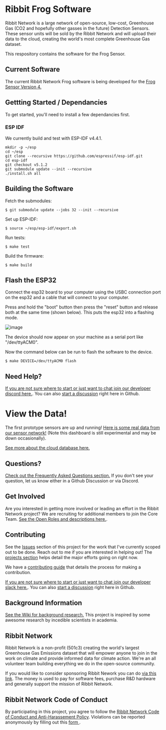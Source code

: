 # Ribbit Frog Software

Ribbit Network is a large network of open-source, low-cost, Greenhouse Gas (CO2 and hopefully other gasses in the future) Detection Sensors. These sensor units will be sold by the Ribbit Network and will upload their data to the cloud, creating the world's most complete Greenhouse Gas dataset.

This respository contains the software for the Frog Sensor.


## Current Software

The current Ribbit Network Frog software is being developed for the [Frog Sensor Version 4.](https://github.com/Ribbit-Network/ribbit-network-frog-hardware)

## Gettting Started / Dependancies
To get started, you'll need to install a few dependancies first.

### ESP IDF

We currently build and test with ESP-IDF v4.4.1.

```shell
mkdir -p ~/esp
cd ~/esp
git clone --recursive https://github.com/espressif/esp-idf.git
cd esp-idf
git checkout v5.1.2
git submodule update --init --recursive
./install.sh all
```

## Building the Software

Fetch the submodules:

```shell
$ git submodule update --jobs 32 --init --recursive
```

Set up ESP-IDF:

```shell
$ source ~/esp/esp-idf/export.sh
```

Run tests:

```shell
$ make test
```

Build the firmware:

```shell
$ make build
```

## Flash the ESP32

Connect the esp32 board to your computer using the USBC connection port on the esp32 and a cable that will connect to your computer.

Press and hold the "boot" button then press the "reset" button and release both at the same time (shown below). This puts the esp32 into a flashing mode.

![image](https://github.com/Ribbit-Network/ribbit-network-frog-software/assets/2559382/046c0e77-cf4e-4546-bbd3-f41e9f136bc7)

The device should now appear on your machine as a serial port like "/dev/ttyACM0".

Now the command below can be run to flash the software to the device.

```shell
$ make DEVICE=/dev/ttyACM0 flash
```

## Need Help?
[If you are not sure where to start or just want to chat join our developer discord here.](https://discord.gg/vq8PkDb2TC). You can also [start a discussion](https://github.com/Ribbit-Network/ribbit-network-frog-sensor/discussions) right here in Github.

# View the Data!
The first prototype sensors are up and running! [Here is some real data from our sensor network!](https://dashboard.ribbitnetwork.org/) (Note this dashboard is still experimental and may be down occasionally).

[See more about the cloud database here.](https://github.com/Ribbit-Network/ribbit-network-dashboard)

## Questions?
[Check out the Frequently Asked Questions section.](https://github.com/Ribbit-Network/ribbit-network-faq) If you don't see your question, let us know either in a Github Discussion or via Discord.

## Get Involved
Are you interested in getting more involved or leading an effort in the Ribbit Network project? We are recruiting for additional members to join the Core Team. [See the Open Roles and descriptions here.](https://ribbitnetwork.notion.site/Core-Team-Role-Postings-105df298e0634f179f8f063c01708069).

## Contributing
See the [Issues](https://github.com/keenanjohnson/ghg-gas-cloud/issues) section of this project for the work that I've currently scoped out to be done. Reach out to me if you are interested in helping out! The [projects section](https://github.com/Ribbit-Network/ribbit-network-frog-sensor/projects) helps detail the major efforts going on right now.

We have a [contributing guide](https://github.com/Ribbit-Network/ribbit-network-frog-sensor/blob/main/CONTRIBUTING.md) that details the process for making a contribution.

[If you are not sure where to start or just want to chat join our developer slack here.](https://join.slack.com/t/ribbitnetworkgroup/shared_invite/zt-2vxvbo7ld-S36SgfDiev~ZQ2zvp03FOg). You can also [start a discussion](https://github.com/Ribbit-Network/ribbit-network-frog-software/discussions) right here in Github.

## Background Information
[See the Wiki for background research.](https://github.com/Ribbit-Network/ribbit-network-frog-sensor/blob/main/wiki/Background-Research.md) This project is inspired by some awesome research by incedible scientists in academia.

## Ribbit Network
Ribbit Network is a non-profit (501c3) creating the world's largest Greenhouse Gas Emissions dataset that will empower anyone to join in the work on climate and provide informed data for climate action. We're an all volunteer team building everything we do in the open-source community.

If you would like to consider sponsoring Ribbit Nework you can do [via this link](https://givebutter.com/ribbitnetwork). The money is used to pay for software fees, purchase R&D hardware and generally support the mission of Ribbit Network.

## Ribbit Network Code of Conduct
By participating in this project, you agree to follow the <a href="https://ribbitnetwork.notion.site/Ribbit-Network-Code-of-Conduct-and-anti-harassment-policy-cc998ef83e7d4ae7abc95508ee6f2b0d">Ribbit Network Code of Conduct and Anti-Harassement Policy</a>.
Violations can be reported anonymously by filling out this <a href="https://docs.google.com/forms/d/e/1FAIpQLSemQSAER8az1lNGoWkL1udsv6O8oPc1WQ3dvQ0b9fJSSMeetQ/viewform"> form </a>. 
